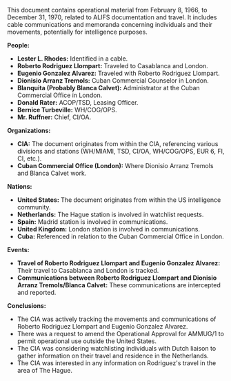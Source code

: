 This document contains operational material from February 8, 1966, to December 31, 1970, related to ALIFS documentation and travel. It includes cable communications and memoranda concerning individuals and their movements, potentially for intelligence purposes.

**People:**

*   **Lester L. Rhodes:** Identified in a cable.
*   **Roberto Rodriguez Llompart:** Traveled to Casablanca and London.
*   **Eugenio Gonzalez Alvarez:** Traveled with Roberto Rodriguez Llompart.
*   **Dionisio Arranz Tremols:** Cuban Commercial Counselor in London.
*   **Blanquita (Probably Blanca Calvet):** Administrator at the Cuban Commercial Office in London.
*   **Donald Rater:** ACOP/TSD, Leasing Officer.
*   **Bernice Turbeville:** WH/COG/OPS.
*   **Mr. Ruffner:** Chief, CI/OA.

**Organizations:**

*   **CIA:** The document originates from within the CIA, referencing various divisions and stations (WH/MIAMI, TSD, CI/OA, WH/COG/OPS, EUR 6, FI, CI, etc.).
*   **Cuban Commercial Office (London):** Where Dionisio Arranz Tremols and Blanca Calvet work.

**Nations:**

*   **United States:** The document originates from within the US intelligence community.
*   **Netherlands:** The Hague station is involved in watchlist requests.
*   **Spain:** Madrid station is involved in communications.
*   **United Kingdom:** London station is involved in communications.
*   **Cuba:** Referenced in relation to the Cuban Commercial Office in London.

**Events:**

*   **Travel of Roberto Rodriguez Llompart and Eugenio Gonzalez Alvarez:** Their travel to Casablanca and London is tracked.
*   **Communications between Roberto Rodriguez Llompart and Dionisio Arranz Tremols/Blanca Calvet:** These communications are intercepted and reported.

**Conclusions:**

*   The CIA was actively tracking the movements and communications of Roberto Rodriguez Llompart and Eugenio Gonzalez Alvarez.
*   There was a request to amend the Operational Approval for AMMUG/1 to permit operational use outside the United States.
*   The CIA was considering watchlisting individuals with Dutch liaison to gather information on their travel and residence in the Netherlands.
*   The CIA was interested in any information on Rodriguez's travel in the area of The Hague.
